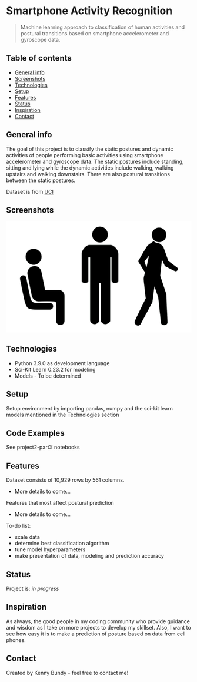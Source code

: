 # Smartphone Activity Recognition
> Machine learning approach to classification of human activities and postural transitions based on smartphone accelerometer and gyroscope data. 

## Table of contents
* [General info](#general-info)
* [Screenshots](#screenshots)
* [Technologies](#technologies)
* [Setup](#setup)
* [Features](#features)
* [Status](#status)
* [Inspiration](#inspiration)
* [Contact](#contact)

## General info
The goal of this project is to classify the static postures and dynamic activities of people performing basic activities using smartphone accelerometer and gyroscope data.  The static postures include standing, sitting and lying while the dynamic activities include walking, walking upstairs and walking downstairs.  There are also postural transitions between the static postures.

Dataset is from [UCI](https://archive.ics.uci.edu/ml/datasets/Smartphone-Based+Recognition+of+Human+Activities+and+Postural+Transitions)

## Screenshots
![Bagged Trees Results](./img/sit_stand_walk.png)



## Technologies
* Python 3.9.0 as development language
* Sci-Kit Learn 0.23.2 for modeling
* Models - To be determined

## Setup
Setup environment by importing pandas, numpy and the sci-kit learn models mentioned in the Technologies section

## Code Examples
See project2-partX notebooks

## Features
Dataset consists of 10,929 rows by 561 columns.  
* More details to come...

  
Features that most affect postural prediction
* More details to come...


To-do list:
* scale data
* determine best classification algorithm
* tune model hyperparameters
* make presentation of data, modeling and prediction accuracy

## Status
Project is: _in progress_

## Inspiration
As always, the good people in my coding community who provide guidance and wisdom as I take on more projects to develop my skillset.  Also, I want to see how easy it is to make a prediction of posture based on data from cell phones. 

## Contact
Created by Kenny Bundy - feel free to contact me!